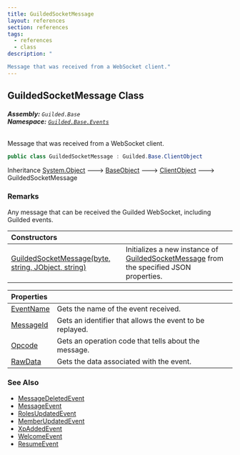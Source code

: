 ```yaml
---
title: GuildedSocketMessage
layout: references
section: references
tags:
  - references
  - class
description: "

Message that was received from a WebSocket client."
---
```


## GuildedSocketMessage Class
###### **Assembly:** `Guilded.Base`<br/>**Namespace:** [`Guilded.Base.Events`](Guilded.Base.Events 'Guilded.Base.Events')

Message that was received from a WebSocket client.

```csharp
public class GuildedSocketMessage : Guilded.Base.ClientObject
```

Inheritance [System.Object](https://docs.microsoft.com/en-us/dotnet/api/System.Object 'System.Object') &#129106; [BaseObject](BaseObject 'Guilded.Base.BaseObject') &#129106; [ClientObject](ClientObject 'Guilded.Base.ClientObject') &#129106; GuildedSocketMessage

### Remarks
  
Any message that can be received the Guilded WebSocket, including Guilded events.

| Constructors | |
| :--- | :--- |
| [GuildedSocketMessage(byte, string, JObject, string)](GuildedSocketMessage.GuildedSocketMessage(byte,string,JObject,string) 'Guilded.Base.Events.GuildedSocketMessage.GuildedSocketMessage(byte, string, Newtonsoft.Json.Linq.JObject, string)') | Initializes a new instance of [GuildedSocketMessage](GuildedSocketMessage 'Guilded.Base.Events.GuildedSocketMessage') from the specified JSON properties. |

| Properties | |
| :--- | :--- |
| [EventName](GuildedSocketMessage.EventName 'Guilded.Base.Events.GuildedSocketMessage.EventName') | Gets the name of the event received. |
| [MessageId](GuildedSocketMessage.MessageId 'Guilded.Base.Events.GuildedSocketMessage.MessageId') | Gets an identifier that allows the event to be replayed. |
| [Opcode](GuildedSocketMessage.Opcode 'Guilded.Base.Events.GuildedSocketMessage.Opcode') | Gets an operation code that tells about the message. |
| [RawData](GuildedSocketMessage.RawData 'Guilded.Base.Events.GuildedSocketMessage.RawData') | Gets the data associated with the event. |

### See Also
- [MessageDeletedEvent](MessageDeletedEvent 'Guilded.Base.Events.MessageDeletedEvent')
- [MessageEvent](MessageEvent 'Guilded.Base.Events.MessageEvent')
- [RolesUpdatedEvent](RolesUpdatedEvent 'Guilded.Base.Events.RolesUpdatedEvent')
- [MemberUpdatedEvent](MemberUpdatedEvent 'Guilded.Base.Events.MemberUpdatedEvent')
- [XpAddedEvent](XpAddedEvent 'Guilded.Base.Events.XpAddedEvent')
- [WelcomeEvent](WelcomeEvent 'Guilded.Base.Events.WelcomeEvent')
- [ResumeEvent](ResumeEvent 'Guilded.Base.Events.ResumeEvent')